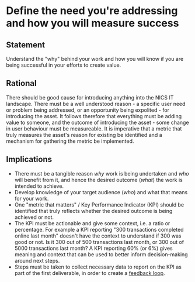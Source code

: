 # Define the need you're addressing and how you will measure success

## Statement
Understand the "why" behind your work and how you will know if you are being successful in your efforts to create value.

## Rational
There should be good cause for introducing anything into the NICS IT landscape.  There must be a well understood reason - a specific user need or problem being addressed, or an opportunity being expolited - for introducing the asset.  It follows therefore that everything must be adding value to someone, and the outcome of introducing the asset - some change in user behaviour must be measureable.  It is imperative that a metric that truly  measures the asset's reason for existing be identified and a mechanism for gathering the metric be implemented.

## Implications
- There must be a tangible reason *why* work is being undertaken and *who* will benefit from it, and hence the desired outcome (*what*) the work is intended to achieve.
- Develop knowledge of your target audience (*who*) and what that means for your work.
- One "metric that matters" / Key Performance Indicator (KPI) should be identified that truly reflects whether the desired outcome is being achieved or not.
- The KPI must be actionable and give some context, i.e. a ratio or percentage.  For example a KPI reporting "300 transactions completed online last month" doesn't have the context to understand if 300 was good or not.  Is it 300 out of 500 transactions last month, or 300 out of 5000 transactions last month?  A KPI reporting 60% (or 6%) gives meaning and context that can be used to better inform decision-making around next steps.
- Steps must be taken to collect necessary data to report on the KPI as part of the first deliverable, in order to create a [feedback loop](./feedback-loops.md).